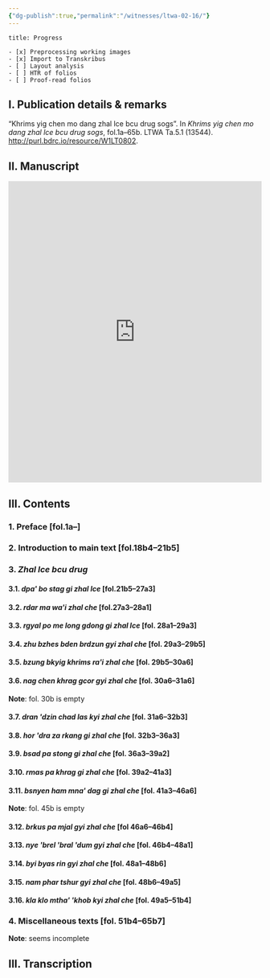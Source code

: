 ```yaml
---
{"dg-publish":true,"permalink":"/witnesses/ltwa-02-16/"}
---
```


```ad-check
title: Progress

- [x] Preprocessing working images
- [x] Import to Transkribus
- [ ] Layout analysis
- [ ] HTR of folios
- [ ] Proof-read folios

```

## I. Publication details & remarks

“Khrims yig chen mo dang zhal lce bcu drug sogs”. In *Khrims yig chen mo dang zhal lce bcu drug sogs*, fol.1a–65b. LTWA Ta.5.1 (13544). http://purl.bdrc.io/resource/W1LT0802.

## II. Manuscript
<iframe src="https://projectmirador.org/embed/?iiif-content=https://iiifpres.bdrc.io/vo:bdr:I1LT0802/manifest" width="100%" height="600px" style="border: none;"> </iframe>


## III. Contents

### 1.  Preface \[fol.1a–]

### 2. Introduction to main text \[fol.18b4–21b5]
### 3. *Zhal lce bcu drug*   
#### 3.1. *dpa' bo stag gi zhal lce* \[fol.21b5–27a3]
#### 3.2. *rdar ma wa'i zhal che* \[fol.27a3–28a1]
#### 3.3. *rgyal po me long gdong gi zhal lce* \[fol. 28a1–29a3]
#### 3.4. *zhu bzhes bden brdzun gyi zhal che* \[fol. 29a3–29b5]
#### 3.5. *bzung bkyig khrims ra'i zhal che* \[fol. 29b5–30a6]
#### 3.6. *nag chen khrag gcor gyi zhal che* \[fol. 30a6–31a6] 
**Note**: fol. 30b is empty
#### 3.7. *dran 'dzin chad las kyi zhal che* \[fol. 31a6–32b3]
#### 3.8. *hor 'dra za rkang gi zhal che* \[fol. 32b3–36a3]
#### 3.9. *bsad pa stong gi zhal che* \[fol. 36a3–39a2] 

#### 3.10. *rmas pa khrag gi zhal che* \[fol. 39a2–41a3]
#### 3.11. *bsnyen ham mna' dag gi zhal che* \[fol. 41a3–46a6]  
**Note**: fol. 45b is empty
#### 3.12. *brkus pa mjal gyi zhal che* \[fol 46a6–46b4]
#### 3.13. *nye 'brel 'bral 'dum gyi zhal che* \[fol. 46b4–48a1]
#### 3.14. *byi byas rin gyi zhal che* \[fol. 48a1–48b6] 

#### 3.15. *nam phar tshur gyi zhal che* \[fol. 48b6–49a5]
#### 3.16. *kla klo mtha' 'khob kyi zhal che* \[fol. 49a5–51b4]

### 4. Miscellaneous texts \[fol. 51b4–65b7]
**Note**: seems incomplete
## III. Transcription